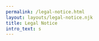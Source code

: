 ```yaml
---
permalink: /legal-notice.html
layout: layouts/legal-notice.njk
title: Legal Notice
intro_text: s
---
```

